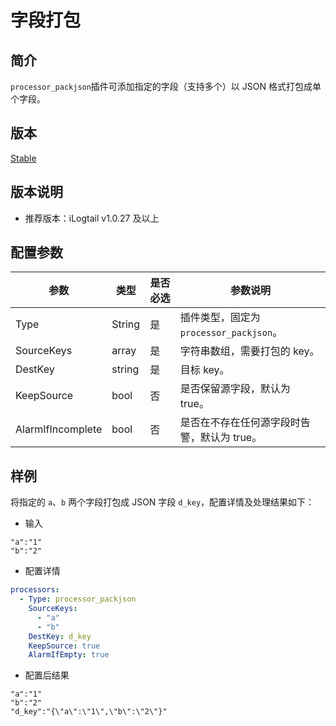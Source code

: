 # 字段打包

## 简介

`processor_packjson`插件可添加指定的字段（支持多个）以 JSON 格式打包成单个字段。

## 版本

[Stable](../../stability-level.md)

## 版本说明

* 推荐版本：iLogtail v1.0.27 及以上

## 配置参数

| 参数              | 类型   | 是否必选 | 参数说明                                    |
| ----------------- | ------ | -------- | ------------------------------------------- |
| Type              | String | 是       | 插件类型，固定为`processor_packjson`。      |
| SourceKeys        | array  | 是       | 字符串数组，需要打包的 key。                |
| DestKey           | string | 是       | 目标 key。                                  |
| KeepSource        | bool   | 否       | 是否保留源字段，默认为 true。               |
| AlarmIfIncomplete | bool   | 否       | 是否在不存在任何源字段时告警，默认为 true。 |

## 样例

将指定的 `a`、`b` 两个字段打包成 JSON 字段 `d_key`，配置详情及处理结果如下：

* 输入

```text
"a":"1"
"b":"2"
```

* 配置详情

```yaml
processors:
  - Type: processor_packjson
    SourceKeys: 
      - "a"
      - "b"
    DestKey: d_key
    KeepSource: true
    AlarmIfEmpty: true
```

* 配置后结果

```text
"a":"1"
"b":"2"
"d_key":"{\"a\":\"1\",\"b\":\"2\"}"
```
